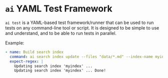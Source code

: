 # `ai` YAML Test Framework

`ai test` is a YAML-based test framework/runner that can be used to run tests on any command-line tool or script. It is designed to be simple to use and understand, and to be able to run tests in parallel.

Example:

```yaml
- name: Build search index
  command: ai search index update --files "data/*.md" --index-name myindex
  expect-regex: |
    Updating search index 'myindex' ...
    Updating search index 'myindex' ... Done!
```
